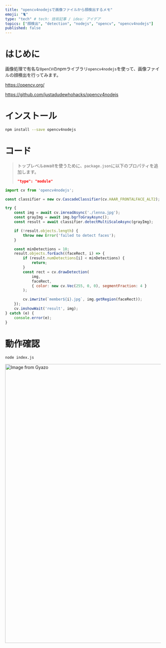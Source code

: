 ```yaml
---
title: "opencv4nodejsで画像ファイルから顔検出するメモ"
emoji: "🐈"
type: "tech" # tech: 技術記事 / idea: アイデア
topics: ["顔検出", "detection", "nodejs", "opencv", "opencv4nodejs"]
published: false
---
```


# はじめに

画像処理で有名な`OpenCV`のnpmライブラリ`opencv4nodejs`を使って、画像ファイルの顔検出を行ってみます。

https://opencv.org/

https://github.com/justadudewhohacks/opencv4nodejs

# インストール

```bash
npm install --save opencv4nodejs
```

# コード

> トップレベルawaitを使うために、`package.json`に以下のプロパティを追加します。
> 
> ```json
> "type": "module"
> ```

```javascript
import cv from 'opencv4nodejs';

const classifier = new cv.CascadeClassifier(cv.HAAR_FRONTALFACE_ALT2);

try {
    const img = await cv.imreadAsync('./lenna.jpg');
    const grayImg = await img.bgrToGrayAsync();
    const result = await classifier.detectMultiScaleAsync(grayImg);

    if (!result.objects.length) {
        throw new Error('failed to detect faces');
    }

    const minDetections = 10;
    result.objects.forEach((faceRect, i) => {
        if (result.numDetections[i] < minDetections) {
            return;
        }
        const rect = cv.drawDetection(
            img,
            faceRect,
            { color: new cv.Vec(255, 0, 0), segmentFraction: 4 }
        );

        cv.imwrite(`member${i}.jpg`, img.getRegion(faceRect));
    });
    cv.imshowWait('result', img);   
} catch (e) {
    console.error(e);
}
```

# 動作確認

```bash
node index.js
```

<a href="https://gyazo.com/887241bf833faa98ebef0dff1822f34e"><img src="https://i.gyazo.com/887241bf833faa98ebef0dff1822f34e.jpg" alt="Image from Gyazo" width="900.8"/></a>
